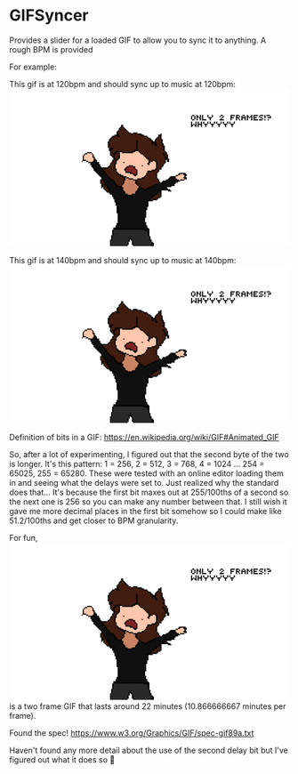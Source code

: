 # GIFSyncer
Provides a slider for a loaded GIF to allow you to sync it to anything.  A rough BPM is provided

For example:

This gif is at 120bpm and should sync up to music at 120bpm:
![120BPM GIF](120bpmexample.gif)

This gif is at 140bpm and should sync up to music at 140bpm:
![140BPM GIF](140bpmexample.gif)

Definition of bits in a GIF: https://en.wikipedia.org/wiki/GIF#Animated_GIF

So, after a lot of experimenting, I figured out that the second byte of the two is longer.  It's this pattern: 1 = 256, 2 = 512, 3 = 768, 4 = 1024 ... 254 = 65025, 255 = 65280.  These were tested with an online editor loading them in and seeing what the delays were set to.  Just realized why the standard does that... It's because the first bit maxes out at 255/100ths of a second so the next one is 256 so you can make any number between that.  I still wish it gave me more decimal places in the first bit somehow so I could make like 51.2/100ths and get closer to BPM granularity.

For fun, ![22 minute gif](96602dadc865345.gif) is a two frame GIF that lasts around 22 minutes (10.866666667 minutes per frame).


Found the spec! https://www.w3.org/Graphics/GIF/spec-gif89a.txt

Haven't found any more detail about the use of the second delay bit but I've figured out what it does so :shrug:
